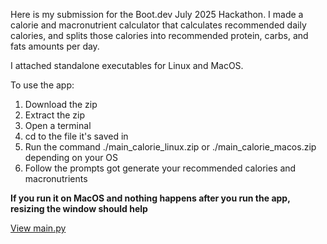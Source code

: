 Here is my submission for the Boot.dev July 2025 Hackathon. I made a calorie and macronutrient calculator that calculates recommended daily calories, and splits those calories into recommended protein, carbs, and fats amounts per day.

I attached standalone executables for Linux and MacOS.

To use the app:

1. Download the zip
2. Extract the zip
3. Open a terminal
4. cd to the file it's saved in
5. Run the command ./main_calorie_linux.zip or ./main_calorie_macos.zip depending on your OS
6. Follow the prompts got generate your recommended calories and macronutrients

**If you run it on MacOS and nothing happens after you run the app, resizing the window should help**

[View main.py](./main.py)
